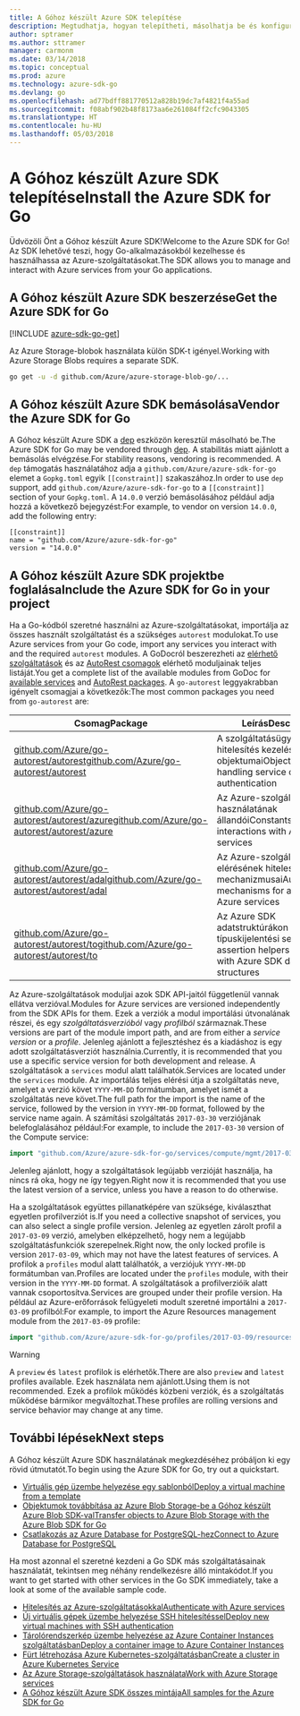 ```yaml
---
title: A Góhoz készült Azure SDK telepítése
description: Megtudhatja, hogyan telepítheti, másolhatja be és konfigurálhatja a Góhoz készült Azure SDK-t.
author: sptramer
ms.author: sttramer
manager: carmonm
ms.date: 03/14/2018
ms.topic: conceptual
ms.prod: azure
ms.technology: azure-sdk-go
ms.devlang: go
ms.openlocfilehash: ad77bdff881770512a828b19dc7af4821f4a55ad
ms.sourcegitcommit: f08abf902b48f8173aa6e261084ff2cfc9043305
ms.translationtype: HT
ms.contentlocale: hu-HU
ms.lasthandoff: 05/03/2018
---
```

# <a name="install-the-azure-sdk-for-go"></a><span data-ttu-id="31f56-103">A Góhoz készült Azure SDK telepítése</span><span class="sxs-lookup"><span data-stu-id="31f56-103">Install the Azure SDK for Go</span></span>

<span data-ttu-id="31f56-104">Üdvözöli Önt a Góhoz készült Azure SDK!</span><span class="sxs-lookup"><span data-stu-id="31f56-104">Welcome to the Azure SDK for Go!</span></span> <span data-ttu-id="31f56-105">Az SDK lehetővé teszi, hogy Go-alkalmazásokból kezelhesse és használhassa az Azure-szolgáltatásokat.</span><span class="sxs-lookup"><span data-stu-id="31f56-105">The SDK allows you to manage and interact with Azure services from your Go applications.</span></span>

## <a name="get-the-azure-sdk-for-go"></a><span data-ttu-id="31f56-106">A Góhoz készült Azure SDK beszerzése</span><span class="sxs-lookup"><span data-stu-id="31f56-106">Get the Azure SDK for Go</span></span>

[!INCLUDE [azure-sdk-go-get](includes/azure-sdk-go-get.md)]

<span data-ttu-id="31f56-107">Az Azure Storage-blobok használata külön SDK-t igényel.</span><span class="sxs-lookup"><span data-stu-id="31f56-107">Working with Azure Storage Blobs requires a separate SDK.</span></span>

```bash
go get -u -d github.com/Azure/azure-storage-blob-go/...
```

## <a name="vendor-the-azure-sdk-for-go"></a><span data-ttu-id="31f56-108">A Góhoz készült Azure SDK bemásolása</span><span class="sxs-lookup"><span data-stu-id="31f56-108">Vendor the Azure SDK for Go</span></span>

<span data-ttu-id="31f56-109">A Góhoz készült Azure SDK a [dep](https://github.com/golang/dep) eszközön keresztül másolható be.</span><span class="sxs-lookup"><span data-stu-id="31f56-109">The Azure SDK for Go may be vendored through [dep](https://github.com/golang/dep).</span></span> <span data-ttu-id="31f56-110">A stabilitás miatt ajánlott a bemásolás elvégzése.</span><span class="sxs-lookup"><span data-stu-id="31f56-110">For stability reasons, vendoring is recommended.</span></span> <span data-ttu-id="31f56-111">A `dep` támogatás használatához adja a `github.com/Azure/azure-sdk-for-go` elemet a `Gopkg.toml` egyik `[[constraint]]` szakaszához.</span><span class="sxs-lookup"><span data-stu-id="31f56-111">In order to use `dep` support, add `github.com/Azure/azure-sdk-for-go` to a `[[constraint]]` section of your `Gopkg.toml`.</span></span> <span data-ttu-id="31f56-112">A `14.0.0` verzió bemásolásához például adja hozzá a következő bejegyzést:</span><span class="sxs-lookup"><span data-stu-id="31f56-112">For example, to vendor on version `14.0.0`, add the following entry:</span></span>

```
[[constraint]]
name = "github.com/Azure/azure-sdk-for-go"
version = "14.0.0"
```

## <a name="include-the-azure-sdk-for-go-in-your-project"></a><span data-ttu-id="31f56-113">A Góhoz készült Azure SDK projektbe foglalása</span><span class="sxs-lookup"><span data-stu-id="31f56-113">Include the Azure SDK for Go in your project</span></span>

<span data-ttu-id="31f56-114">Ha a Go-kódból szeretné használni az Azure-szolgáltatásokat, importálja az összes használt szolgáltatást és a szükséges `autorest` modulokat.</span><span class="sxs-lookup"><span data-stu-id="31f56-114">To use Azure services from your Go code, import any services you interact with and the required `autorest` modules.</span></span>
<span data-ttu-id="31f56-115">A GoDocról beszerezheti az [elérhető szolgáltatások](https://godoc.org/github.com/Azure/azure-sdk-for-go) és az [AutoRest csomagok](https://godoc.org/github.com/Azure/go-autorest) elérhető moduljainak teljes listáját.</span><span class="sxs-lookup"><span data-stu-id="31f56-115">You get a complete list of the available modules from GoDoc for [available services](https://godoc.org/github.com/Azure/azure-sdk-for-go) and [AutoRest packages](https://godoc.org/github.com/Azure/go-autorest).</span></span> <span data-ttu-id="31f56-116">A `go-autorest` leggyakrabban igényelt csomagjai a következők:</span><span class="sxs-lookup"><span data-stu-id="31f56-116">The most common packages you need from `go-autorest` are:</span></span>

| <span data-ttu-id="31f56-117">Csomag</span><span class="sxs-lookup"><span data-stu-id="31f56-117">Package</span></span> | <span data-ttu-id="31f56-118">Leírás</span><span class="sxs-lookup"><span data-stu-id="31f56-118">Description</span></span> |
|---------|-------------|
| <span data-ttu-id="31f56-119">[github.com/Azure/go-autorest/autorest][autorest]</span><span class="sxs-lookup"><span data-stu-id="31f56-119">[github.com/Azure/go-autorest/autorest][autorest]</span></span> | <span data-ttu-id="31f56-120">A szolgáltatásügyfél-hitelesítés kezelésének objektumai</span><span class="sxs-lookup"><span data-stu-id="31f56-120">Objects for handling service client authentication</span></span> |
| <span data-ttu-id="31f56-121">[github.com/Azure/go-autorest/autorest/azure][autorest/azure]</span><span class="sxs-lookup"><span data-stu-id="31f56-121">[github.com/Azure/go-autorest/autorest/azure][autorest/azure]</span></span> | <span data-ttu-id="31f56-122">Az Azure-szolgáltatások használatának állandói</span><span class="sxs-lookup"><span data-stu-id="31f56-122">Constants for interactions with Azure services</span></span> |
| <span data-ttu-id="31f56-123">[github.com/Azure/go-autorest/autorest/adal][autorest/adal]</span><span class="sxs-lookup"><span data-stu-id="31f56-123">[github.com/Azure/go-autorest/autorest/adal][autorest/adal]</span></span> | <span data-ttu-id="31f56-124">Az Azure-szolgáltatások elérésének hitelesítési mechanizmusai</span><span class="sxs-lookup"><span data-stu-id="31f56-124">Authentication mechanisms for accessing Azure services</span></span> |
| <span data-ttu-id="31f56-125">[github.com/Azure/go-autorest/autorest/to][autorest/to]</span><span class="sxs-lookup"><span data-stu-id="31f56-125">[github.com/Azure/go-autorest/autorest/to][autorest/to]</span></span> | <span data-ttu-id="31f56-126">Az Azure SDK adatstruktúrákon működő típuskijelentési segítők</span><span class="sxs-lookup"><span data-stu-id="31f56-126">Type assertion helpers for working with Azure SDK data structures</span></span> |

[autorest]: https://godoc.org/github.com/Azure/go-autorest/autorest
[autorest/azure]: https://godoc.org/github.com/Azure/go-autorest/autorest/azure
[autorest/adal]: https://godoc.org/github.com/Azure/go-autorest/autorest/adal
[autorest/to]: https://godoc.org/github.com/Azure/go-autorest/autorest/to

<span data-ttu-id="31f56-127">Az Azure-szolgáltatások moduljai azok SDK API-jaitól függetlenül vannak ellátva verzióval.</span><span class="sxs-lookup"><span data-stu-id="31f56-127">Modules for Azure services are versioned independently from the SDK APIs for them.</span></span> <span data-ttu-id="31f56-128">Ezek a verziók a modul importálási útvonalának részei, és egy _szolgáltatásverzióból_ vagy _profilból_ származnak.</span><span class="sxs-lookup"><span data-stu-id="31f56-128">These versions are part of the module import path, and are from either a _service version_ or a _profile_.</span></span> <span data-ttu-id="31f56-129">Jelenleg ajánlott a fejlesztéshez és a kiadáshoz is egy adott szolgáltatásverziót használnia.</span><span class="sxs-lookup"><span data-stu-id="31f56-129">Currently, it is recommended that you use a specific service version for both development and release.</span></span> <span data-ttu-id="31f56-130">A szolgáltatások a `services` modul alatt találhatók.</span><span class="sxs-lookup"><span data-stu-id="31f56-130">Services are located under the `services` module.</span></span> <span data-ttu-id="31f56-131">Az importálás teljes elérési útja a szolgáltatás neve, amelyet a verzió követ `YYYY-MM-DD` formátumban, amelyet ismét a szolgáltatás neve követ.</span><span class="sxs-lookup"><span data-stu-id="31f56-131">The full path for the import is the name of the service, followed by the version in `YYYY-MM-DD` format, followed by the service name again.</span></span> <span data-ttu-id="31f56-132">A számítási szolgáltatás `2017-03-30` verziójának belefoglalásához például:</span><span class="sxs-lookup"><span data-stu-id="31f56-132">For example, to include the `2017-03-30` version of the Compute service:</span></span>

```go
import "github.com/Azure/azure-sdk-for-go/services/compute/mgmt/2017-03-30/compute"
```

<span data-ttu-id="31f56-133">Jelenleg ajánlott, hogy a szolgáltatások legújabb verzióját használja, ha nincs rá oka, hogy ne így tegyen.</span><span class="sxs-lookup"><span data-stu-id="31f56-133">Right now it is recommended that you use the latest version of a service, unless you have a reason to do otherwise.</span></span>

<span data-ttu-id="31f56-134">Ha a szolgáltatások együttes pillanatképére van szüksége, kiválaszthat egyetlen profilverziót is.</span><span class="sxs-lookup"><span data-stu-id="31f56-134">If you need a collective snapshot of services, you can also select a single profile version.</span></span> <span data-ttu-id="31f56-135">Jelenleg az egyetlen zárolt profil a `2017-03-09` verzió, amelyben elképzelhető, hogy nem a legújabb szolgáltatásfunkciók szerepelnek.</span><span class="sxs-lookup"><span data-stu-id="31f56-135">Right now, the only locked profile is version `2017-03-09`, which may not have the latest features of services.</span></span> <span data-ttu-id="31f56-136">A profilok a `profiles` modul alatt találhatók, a verziójuk `YYYY-MM-DD` formátumban van.</span><span class="sxs-lookup"><span data-stu-id="31f56-136">Profiles are located under the `profiles` module, with their version in the `YYYY-MM-DD` format.</span></span> <span data-ttu-id="31f56-137">A szolgáltatások a profilverzióik alatt vannak csoportosítva.</span><span class="sxs-lookup"><span data-stu-id="31f56-137">Services are grouped under their profile version.</span></span> <span data-ttu-id="31f56-138">Ha például az Azure-erőforrások felügyeleti modult szeretné importálni a `2017-03-09` profilból:</span><span class="sxs-lookup"><span data-stu-id="31f56-138">For example, to import the Azure Resources management module from the `2017-03-09` profile:</span></span>

```go
import "github.com/Azure/azure-sdk-for-go/profiles/2017-03-09/resources/mgmt/resources"
```

> [!WARNING]
> <span data-ttu-id="31f56-139">A `preview` és `latest` profilok is elérhetők.</span><span class="sxs-lookup"><span data-stu-id="31f56-139">There are also `preview` and `latest` profiles available.</span></span> <span data-ttu-id="31f56-140">Ezek használata nem ajánlott.</span><span class="sxs-lookup"><span data-stu-id="31f56-140">Using them is not recommended.</span></span> <span data-ttu-id="31f56-141">Ezek a profilok működés közbeni verziók, és a szolgáltatás működése bármikor megváltozhat.</span><span class="sxs-lookup"><span data-stu-id="31f56-141">These profiles are rolling versions and service behavior may change at any time.</span></span>

## <a name="next-steps"></a><span data-ttu-id="31f56-142">További lépések</span><span class="sxs-lookup"><span data-stu-id="31f56-142">Next steps</span></span>

<span data-ttu-id="31f56-143">A Góhoz készült Azure SDK használatának megkezdéséhez próbáljon ki egy rövid útmutatót.</span><span class="sxs-lookup"><span data-stu-id="31f56-143">To begin using the Azure SDK for Go, try out a quickstart.</span></span>

* [<span data-ttu-id="31f56-144">Virtuális gép üzembe helyezése egy sablonból</span><span class="sxs-lookup"><span data-stu-id="31f56-144">Deploy a virtual machine from a template</span></span>](azure-sdk-go-qs-vm.md)
* [<span data-ttu-id="31f56-145">Objektumok továbbítása az Azure Blob Storage-be a Góhoz készült Azure Blob SDK-val</span><span class="sxs-lookup"><span data-stu-id="31f56-145">Transfer objects to Azure Blob Storage with the Azure Blob SDK for Go</span></span>](/azure/storage/blobs/storage-quickstart-blobs-go?toc=%2fgo%2fazure%2ftoc.json)
* [<span data-ttu-id="31f56-146">Csatlakozás az Azure Database for PostgreSQL-hez</span><span class="sxs-lookup"><span data-stu-id="31f56-146">Connect to Azure Database for PostgreSQL</span></span>](/azure/postgresql/connect-go?toc=%2fgo%2fazure%2ftoc.json)

<span data-ttu-id="31f56-147">Ha most azonnal el szeretné kezdeni a Go SDK más szolgáltatásainak használatát, tekintsen meg néhány rendelkezésre álló mintakódot.</span><span class="sxs-lookup"><span data-stu-id="31f56-147">If you want to get started with other services in the Go SDK immediately, take a look at some of the available sample code.</span></span>

* [<span data-ttu-id="31f56-148">Hitelesítés az Azure-szolgáltatásokkal</span><span class="sxs-lookup"><span data-stu-id="31f56-148">Authenticate with Azure services</span></span>](https://github.com/Azure-Samples/azure-sdk-for-go-samples/tree/master/iam)
* [<span data-ttu-id="31f56-149">Új virtuális gépek üzembe helyezése SSH hitelesítéssel</span><span class="sxs-lookup"><span data-stu-id="31f56-149">Deploy new virtual machines with SSH authentication</span></span>](https://github.com/Azure-Samples/azure-sdk-for-go-samples/tree/master/compute)
* [<span data-ttu-id="31f56-150">Tárolórendszerkép üzembe helyezése az Azure Container Instances szolgáltatásban</span><span class="sxs-lookup"><span data-stu-id="31f56-150">Deploy a container image to Azure Container Instances</span></span>](https://github.com/Azure-Samples/azure-sdk-for-go-samples/tree/master/containerinstance)
* [<span data-ttu-id="31f56-151">Fürt létrehozása Azure Kubernetes-szolgáltatásban</span><span class="sxs-lookup"><span data-stu-id="31f56-151">Create a cluster in Azure Kubernetes Service</span></span>](https://github.com/Azure-Samples/azure-sdk-for-go-samples/tree/master/containerservice)
* [<span data-ttu-id="31f56-152">Az Azure Storage-szolgáltatások használata</span><span class="sxs-lookup"><span data-stu-id="31f56-152">Work with Azure Storage services</span></span>](https://github.com/Azure-Samples/azure-sdk-for-go-samples/tree/master/storage)
* [<span data-ttu-id="31f56-153">A Góhoz készült Azure SDK összes mintája</span><span class="sxs-lookup"><span data-stu-id="31f56-153">All samples for the Azure SDK for Go</span></span>](https://github.com/azure-samples/azure-sdk-for-go-samples)
